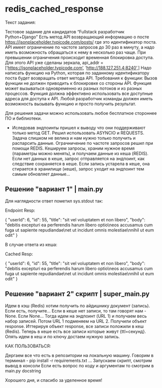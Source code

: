 # redis_cached_response

Текст задания:


Тестовое задание для кандидатов “Fullstack разработчик Python+Django”
Есть метод API возвращающий информацию о посте https://jsonplaceholder.typicode.com/posts/<id> где <id> это идентификатор поста.
API имеет ограничение по частоте запросов до 30 раз в минуту, а надо иметь возможность обращаться к нему в несколько раз чаще. При превышении ограничения происходит временная блокировка доступа.
Для этого API уже сделаны зеркала, api_addr = [‘https://jsonplaceholder.typicode.com’, ‘http://188.127.251.4:8240’,]
Надо написать функцию на Python, которая по заданному идентификатору поста будет возвращать ответ метода API.
Требования к функции:
Вызов функции не должен приводить к блокировке со стороны API.
Функция может вызываться одновременно из разных потоков и из разных процессов.
Функция должна эффективно использовать все доступные адреса для доступа к API.
Любой разработчик команды должен иметь возможность вызывать функцию и просто получить результат.

Для решения задачи можно использовать любое бесплатное стороннее ПО и библиотеки.


 - Иследовав эндпоинты пришел к выводу что они поддерживают только метод GET. Решил использовать ASYNCIO и REQUESTS. 
 Задача слишком не велика и нам нужно только получить и распарсить данные.
  Ограчничение по частоте запросов решил при помощи REDIS. Кешируем запросы, храним нужное время (параметры можно менять), и получаем данные из кеша (REDIS).
 Если нет данных в кеше, запрос отправляется на эндпоинт, как следствие сохраняется в кеше. Если запись устарела в кеше, она стирается в хранилище (кеше),
 запрос уходит на эндпоинт тем самым обновляет данные...
 
 
Решение "вариант 1" | main.py  
----------------------------


 Для наглядности ответ пометил sys.stdout так:
 
 Endpoint Resp:

 {
  "userId": 6,
  "id": 55,
  "title": "sit vel voluptatem et non libero",
  "body": "debitis excepturi ea perferendis harum libero optio\neos accusamus cum fuga ut sapiente repudiandae\net ut incidunt omnis molestiae\nnihil ut eum odit"
}


 В случае ответа из кеша:
 
 Cached Resp:

 {
  "userId": 6,
  "id": 55,
  "title": "sit vel voluptatem et non libero",
  "body": "debitis excepturi ea perferendis harum libero optio\neos accusamus cum fuga ut sapiente repudiandae\net ut incidunt omnis molestiae\nnihil ut eum odit"
}



Решение "вариант 2" скрипт | super_main.py 
---------------------------

Идем в кэш (Redis) хотим получить по айдишнику документ (запись). Если есть, получите...
Если в кеше нет записи, то там говорят нам - None.
Если None... Тогда идем на эндпоинт (URL 1) и получаем весь набор записей.
Потом URL 1 подменяем на URL 2.
Получили объект response.
Иттерируя объект response, все записи положили в кеш (Redis). Теперь в кеше есть все записи которые живут {ttl=секунд}. 
Опять идем в кеш и по ключу достаем нужную запись. 





КАК ПОЛЬЗОВАТЬСЯ:

Дергаем все что есть в репозитории на локальную машину.
Говорим в терминал - pip install -r requirements.txt ... 
Запускаем скрипт, смотрим вывод в консоли
Если есть вопрос по коду и аргументам то смотрим в main.py docstring  

Хорошего дня, и спасибо за уделенное время!

